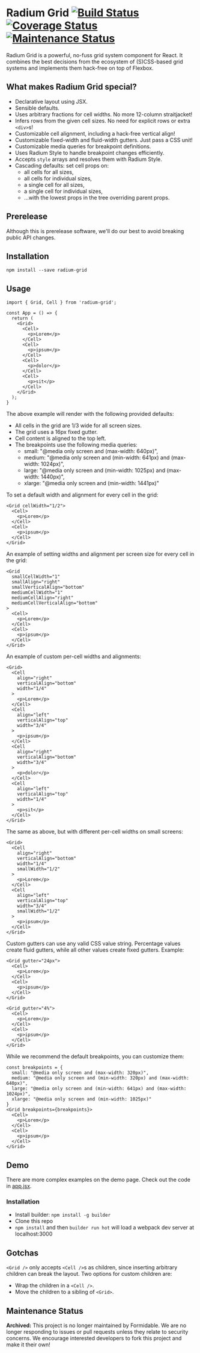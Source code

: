 # Radium Grid [![Build Status](https://travis-ci.org/FormidableLabs/radium-grid.svg?branch=master)](https://travis-ci.org/FormidableLabs/radium-grid) [![Coverage Status](https://coveralls.io/repos/github/FormidableLabs/radium-grid/badge.svg?branch=master)](https://coveralls.io/github/FormidableLabs/radium-grid?branch=master) [![Maintenance Status][maintenance-image]](#maintenance-status)


Radium Grid is a powerful, no-fuss grid system component for React. It combines the best decisions from the ecosystem of (S)CSS-based grid systems and implements them hack-free on top of Flexbox.

## What makes Radium Grid special?
- Declarative layout using JSX.
- Sensible defaults.
- Uses arbitrary fractions for cell widths. No more 12-column straitjacket!
- Infers rows from the given cell sizes. No need for explicit rows or extra `<div>`s!
- Customizable cell alignment, including a hack-free vertical align!
- Customizable fixed-width and fluid-width gutters. Just pass a CSS unit!
- Customizable media queries for breakpoint definitions.
- Uses Radium Style to handle breakpoint changes efficiently.
- Accepts `style` arrays and resolves them with Radium Style.
- Cascading defaults: set cell props on:
  - all cells for all sizes,
  - all cells for individual sizes,
  - a single cell for all sizes,
  - a single cell for individual sizes,
  - ...with the lowest props in the tree overriding parent props.

## Prerelease
Although this is prerelease software, we'll do our best to avoid breaking public API changes.

## Installation
`npm install --save radium-grid`

## Usage
```es6
import { Grid, Cell } from 'radium-grid';

const App = () => {
  return (
    <Grid>
      <Cell>
        <p>Lorem</p>
      </Cell>
      <Cell>
        <p>ipsum</p>
      </Cell>
      <Cell>
        <p>dolor</p>
      </Cell>
      <Cell>
        <p>sit</p>
      </Cell>
    </Grid>
  );
}
```
The above example will render with the following provided defaults:
- All cells in the grid are 1/3 wide for all screen sizes.
- The grid uses a 16px fixed gutter.
- Cell content is aligned to the top left.
- The breakpoints use the following media queries:
  - small: "@media only screen and (max-width: 640px)",
  - medium: "@media only screen and (min-width: 641px) and (max-width: 1024px)",
  - large: "@media only screen and (min-width: 1025px) and (max-width: 1440px)",
  - xlarge: "@media only screen and (min-width: 1441px)"

To set a default width and alignment for every cell in the grid:
```es6
<Grid cellWidth="1/2">
  <Cell>
    <p>Lorem</p>
  </Cell>
  <Cell>
    <p>ipsum</p>
  </Cell>
</Grid>
```

An example of setting widths and alignment per screen size for every cell in the grid:
```es6
<Grid
  smallCellWidth="1"
  smallAlign="right"
  smallVerticalAlign="bottom"
  mediumCellWidth="1"
  mediumCellAlign="right"
  mediumCellVerticalAlign="bottom"
>
  <Cell>
    <p>Lorem</p>
  </Cell>
  <Cell>
    <p>ipsum</p>
  </Cell>
</Grid>
```

An example of custom per-cell widths and alignments:
```es6
<Grid>
  <Cell
    align="right"
    verticalAlign="bottom"
    width="1/4"
  >
    <p>Lorem</p>
  </Cell>
  <Cell
    align="left"
    verticalAlign="top"
    width="3/4"
  >
    <p>ipsum</p>
  </Cell>
  <Cell
    align="right"
    verticalAlign="bottom"
    width="3/4"
  >
    <p>dolor</p>
  </Cell>
  <Cell
    align="left"
    verticalAlign="top"
    width="1/4"
  >
    <p>sit</p>
  </Cell>
</Grid>
```

The same as above, but with different per-cell widths on small screens:
```es6
<Grid>
  <Cell
    align="right"
    verticalAlign="bottom"
    width="1/4"
    smallWidth="1/2"
  >
    <p>Lorem</p>
  </Cell>
  <Cell
    align="left"
    verticalAlign="top"
    width="3/4"
    smallWidth="1/2"
  >
    <p>ipsum</p>
  </Cell>
</Grid>
```

Custom gutters can use any valid CSS value string. Percentage values create fluid gutters, while all other values create fixed gutters. Example:

```es6
<Grid gutter="24px">
  <Cell>
    <p>Lorem</p>
  </Cell>
  <Cell>
    <p>ipsum</p>
  </Cell>
</Grid>

<Grid gutter="4%">
  <Cell>
    <p>Lorem</p>
  </Cell>
  <Cell>
    <p>ipsum</p>
  </Cell>
</Grid>
```

While we recommend the default breakpoints, you can customize them:
```es6
const breakpoints = {
  small: "@media only screen and (max-width: 320px)",
  medium: "@media only screen and (min-width: 320px) and (max-width: 640px)",
  large: "@media only screen and (min-width: 641px) and (max-width: 1024px)",
  xlarge: "@media only screen and (min-width: 1025px)"
}
<Grid breakpoints={breakpoints}>
  <Cell>
    <p>Lorem</p>
  </Cell>
  <Cell>
    <p>ipsum</p>
  </Cell>
</Grid>
```

## Demo
There are more complex examples on the demo page. Check out the code in [app.jsx](https://github.com/FormidableLabs/radium-grid/blob/master/demo/app.jsx).

### Installation
- Install builder: `npm install -g builder`
- Clone this repo
- `npm install` and then `builder run hot` will load a webpack dev server at localhost:3000

## Gotchas
`<Grid />` only accepts `<Cell />`s as children, since inserting arbitrary children can break the layout. Two options for custom children are:
- Wrap the children in a `<Cell />`.
- Move the children to a sibling of `<Grid>`.


## Maintenance Status

**Archived:** This project is no longer maintained by Formidable. We are no longer responding to issues or pull requests unless they relate to security concerns. We encourage interested developers to fork this project and make it their own!

[maintenance-image]: https://img.shields.io/badge/maintenance-archived-red.svg
